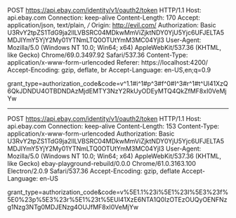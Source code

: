 POST https://api.ebay.com/identity/v1/oauth2/token HTTP/1.1
Host: api.ebay.com
Connection: keep-alive
Content-Length: 170
Accept: application/json, text/plain, */*
Origin: http://evil.com/
Authorization: Basic U3RvY2tpZS1TdG9ja2llLVBSRC04MDkwMmViZjktNDY0YjU5Yjc6UFJELTA5MDJlYmY5YjY2My01YTNmLTQ0OTUtYmM3MC04YjI3
User-Agent: Mozilla/5.0 (Windows NT 10.0; Win64; x64) AppleWebKit/537.36 (KHTML, like Gecko) Chrome/69.0.3497.92 Safari/537.36
Content-Type: application/x-www-form-urlencoded
Referer: https://localhost:4200/
Accept-Encoding: gzip, deflate, br
Accept-Language: en-US,en;q=0.9

grant_type=authorization_code&code=v^1.1#i^1#p^3#f^0#I^3#r^1#t^Ul41XzQ6QkJDNDU4OTBDNDAzMjdEMTY3NzY2RkUyODEyMTQ4QkZfMF8xI0VeMjYw

----------------------

POST https://api.ebay.com/identity/v1/oauth2/token HTTP/1.1
Host: api.ebay.com
Connection: keep-alive
Content-Length: 153
Content-Type: application/x-www-form-urlencoded
Authorization: Basic U3RvY2tpZS1TdG9ja2llLVBSRC04MDkwMmViZjktNDY0YjU5Yjc6UFJELTA5MDJlYmY5YjY2My01YTNmLTQ0OTUtYmM3MC04YjI3
User-Agent: Mozilla/5.0 (Windows NT 10.0; Win64; x64) AppleWebKit/537.36 (KHTML, like Gecko) ebay-playground-rebuild/0.0.0 Chrome/61.0.3163.100 Electron/2.0.9 Safari/537.36
Accept-Encoding: gzip, deflate
Accept-Language: en-US

grant_type=authorization_code&code=v%5E1.1%23i%5E1%23I%5E3%23f%5E0%23p%5E3%23r%5E1%23t%5EUl41XzE6NTA1Q0IzOTEzOUQyOENFNzg1Nzg3NTg0MDJENzg4OUJfMF8xI0VeMjYw